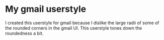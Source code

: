 # My gmail userstyle

I created this userstyle for gmail because I dislike the large radii of some of the rounded corners in the gmail UI.  This userstyle tones down the roundedness a bit.
